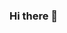 ### Hi there 👋

<!--
**IreneBao/IreneBao** is a ✨ _special_ ✨ repository because its `README.md` (this file) appears on your GitHub profile.

Here are some ideas to get you started:

- 🔭 I’m currently working at P&G
- 🌱 I’m currently learning Data Science and Machine Learning
- 📫 How to reach me: irene.bao@mail.utoronto.ca
- ⚡ MBTI: ENFP
-->
